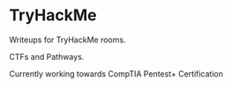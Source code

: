# TryHackMe
Writeups for TryHackMe rooms.

CTFs and Pathways.

Currently working towards CompTIA Pentest+ Certification

